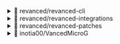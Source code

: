 
<details> <summary>👀 revanced/revanced-cli </summary>

**Release Version** - [v2.20.0](https://github.com/revanced/revanced-cli/releases/tag/v2.20.0)<br>**Changelog** -<br> # [2.20.0](https://github.com/revanced/revanced-cli/compare/v2.19.0...v2.20.0) (2023-01-18)


### Bug Fixes

* bump patcher dependency version ([51c04b7](https://github.com/revanced/revanced-cli/commit/51c04b7b162ad2876bbeb248b7ccddd105b5076d))
* do not list compatible packages if patches do not define them ([31e4a41](https://github.com/revanced/revanced-cli/commit/31e4a41dd20f5fa62f840cd8e3b92fe0814eda87))


### Features

* connect to first device if given device was not found ([6485e47](https://github.com/revanced/revanced-cli/commit/6485e477a10bb89dfb2e40f3596d72b20bf23cc8))
* remove option `--with-descriptions` ([07a423b](https://github.com/revanced/revanced-cli/commit/07a423b19ec72e9f020aeb0222f4ced571036dbe))



**Published at** -<br> 2023-01-18T20:37:24Z<br><sub>Change logs generated by [Docker Py Revanced](https://github.com/nikhilbadyal/docker-py-revanced)</sub>
</details>
<details> <summary>👀 revanced/revanced-integrations </summary>

**Release Version** - [v0.97.0](https://github.com/revanced/revanced-integrations/releases/tag/v0.97.0)<br>**Changelog** -<br> # [0.97.0](https://github.com/revanced/revanced-integrations/compare/v0.96.2...v0.97.0) (2023-02-14)


### Bug Fixes

* **youtube/general-ads:** block other kind of survey ([cdf43ef](https://github.com/revanced/revanced-integrations/commit/cdf43efcf29a04b354313749057119e3de030cb1))


### Features

* **youtube/general-ads:** hide web search results ([9df1e46](https://github.com/revanced/revanced-integrations/commit/9df1e460c56bf0d5cb3c9d04853d07b22cef35bb))



**Published at** -<br> 2023-02-14T14:04:43Z<br><sub>Change logs generated by [Docker Py Revanced](https://github.com/nikhilbadyal/docker-py-revanced)</sub>
</details>
<details> <summary>👀 revanced/revanced-patches </summary>

**Release Version** - [v2.162.0](https://github.com/revanced/revanced-patches/releases/tag/v2.162.0)<br>**Changelog** -<br> # [2.162.0](https://github.com/revanced/revanced-patches/compare/v2.161.1...v2.162.0) (2023-02-14)


### Bug Fixes

* **youtube/general-ads:** use better description for switch ([d33f959](https://github.com/revanced/revanced-patches/commit/d33f9597529d63014dd42fc6fe1e84b76831e0f3))


### Features

* **youtube/general-ads:** hide web search results ([9975981](https://github.com/revanced/revanced-patches/commit/997598109409ec6a096c652dd8b4b4d27daeb8ec))
* **yuka:** `unlock-premium` patch ([#1608](https://github.com/revanced/revanced-patches/issues/1608)) ([71e1594](https://github.com/revanced/revanced-patches/commit/71e15945c1b4019eaa2ff214b4efbfc6b1a67376))



**Published at** -<br> 2023-02-14T14:03:26Z<br><sub>Change logs generated by [Docker Py Revanced](https://github.com/nikhilbadyal/docker-py-revanced)</sub>
</details>
<details> <summary>👀 inotia00/VancedMicroG </summary>

**Release Version** - [v0.2.26.225014](https://github.com/inotia00/VancedMicroG/releases/tag/v0.2.26.225014)<br>**Changelog** -<br> - Bump GMS version to 22.50.14
- fix: Sometimes not receiving YouTube notifications
- fix: Dynamic Colors not applied to Settings UI (Android 12+)

※ Source Code for MicroG 0.2.25+ was provided by @OxrxL
※ @shadow578's commit used to apply ReVanced's `SPOOFED_PACKAGE_SIGNATURE`**Published at** -<br> 2023-01-08T09:50:51Z<br><sub>Change logs generated by [Docker Py Revanced](https://github.com/nikhilbadyal/docker-py-revanced)</sub>
</details>